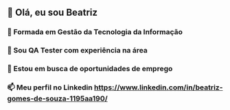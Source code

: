 ## 👋 Olá, eu sou Beatriz
### 📖 Formada em Gestão da Tecnologia da Informação
### 💼 Sou QA Tester com experiência na área
### 📍 Estou em busca de  oportunidades de emprego
### 📫 Meu perfil no Linkedin  https://www.linkedin.com/in/beatriz-gomes-de-souza-1195aa190/

<!---
debugBeatriz/debugBeatriz is a ✨ special ✨ repository because its `README.md` (this file) appears on your GitHub profile
You can click the Preview link to take a look at your changes.
